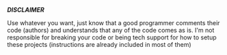 ***DISCLAIMER***

Use whatever you want, just know that a good programmer comments their code (authors) and understands that any of the code comes as is. I'm not responsible for breaking your code or being tech support for how to setup these projects (instructions are already included in most of them)
